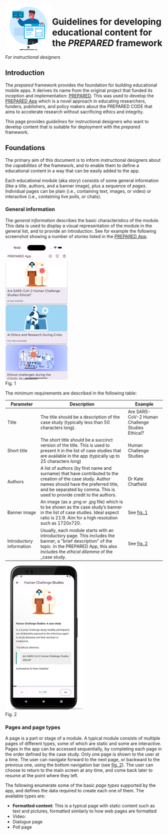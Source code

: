 <img src="application-interface-development.png" alt="Typical index page of a case study" style="width:150px;" align="left"/>

# Guidelines for developing educational content for the _PREPARED_ framework

_For instructional designers_

## Introduction

The _prepared_ framework provides the foundation for building educational mobile apps.
It derives its name from the original project that funded its inception and implementation: [PREPARED](https://prepared-project.eu).
This was used to develop the [PREPARED App](https://prepared-project.eu/app) which is a novel
approach in educating researchers, funders, publishers, and policy makers about the PREPARED CODE
that aims to accelerate research without sacrificing ethics and integrity.

This page provides _guidelines_ for instructional designers who want to develop content that is
suitable for deployment with the _prepared_ framework.

## Foundations

The primary aim of this document is to inform instructional designers about the _capabilities_ of
the framework, and to enable them to define a educational content in a way that can be easily added
to the app.

Each educational module (aka _story_) consists of some general information (like a title, authors,
and a banner image), plus a sequence of _pages_. Individual pages can be plain (i.e., containing
text, images, or video) or interactive (i.e., containing live polls, or chats).

### General information

The _general information_ describes the basic characteristics of the module. This data is used to
display a visual representation of the module in the general list, and to provide an introduction.
See for example the following screenshot showing a number of stories listed in the
[PREPARED App](https://prepared-project.eu/app).

<img src="fig1-list.png" alt="List of modules (aka stories)" style="width:200px;"/>
<br/>
<a name="fig1"></a>Fig. 1

The minimum requirements are described in the following table:

| Parameter                | Description                                                                                                                                                                                                                    | Example                                         |
|--------------------------|--------------------------------------------------------------------------------------------------------------------------------------------------------------------------------------------------------------------------------|-------------------------------------------------|
| Title                    | The title should be a description of the case study (typically less than 50 characters long).                                                                                                                                  | Are SARS-CoV-2 Human Challenge Studies Ethical? |
| Short title              | The short title should be a succinct version of the title. This is used to present it in the list of case studies that are available in the app (typically up to 25 characters long)                                           | Human Challenge Studies                         |
| Authors                  | A list of authors (by first name and surname) that have contributed to the creation of the case study. Author names should have the preferred title, and be separated by comma. This is used to provide credit to the authors. | Dr Kate Chatfield                               |
| Banner image             | An image (as a .png or .jpg file) which is to be shown as the case study’s banner in the list of case studies. Ideal aspect ratio is 21:9. Aim for a high resolution such as 1720x720.                                         | See [fig. 1](#fig1)                             |
| Introductory information | Usually, each module starts with an introductory page. This includes the banner, a "brief description" of the topic. In the PREPARED App, this also includes the _ethical dilemma_ of the _case study.                         | See [fig. 2](#fig2)                             |

<img src="fig2-index.png" alt="Typical index page of a case study" style="width:250px;"/>
<br/>
<a name="fig2"></a>Fig. 2

### Pages and page types

A page is a part or stage of a module.
A typical module consists of multiple pages of different types, some of which are static and some are interactive.
Pages in the app can be accessed sequentially, by completing each page in the order defined by the case study.
Only one page is shown to the user at a time. The user can navigate forward to the next page, or backward to the previous one, using the bottom navigation bar (see [fig. 2](#fig2)).
The user can choose to return to the main screen at any time, and come back later to resume at the point where they left.

The following enumerate some of the basic _page types_ supported by the app, and defines the data required to create each one of them.
The available types are:
- **Formatted content**: This is a typical page with static content such as text and pictures, formatted similarly to how web pages are formatted
- Video: 
- Dialogue page
- Poll page

